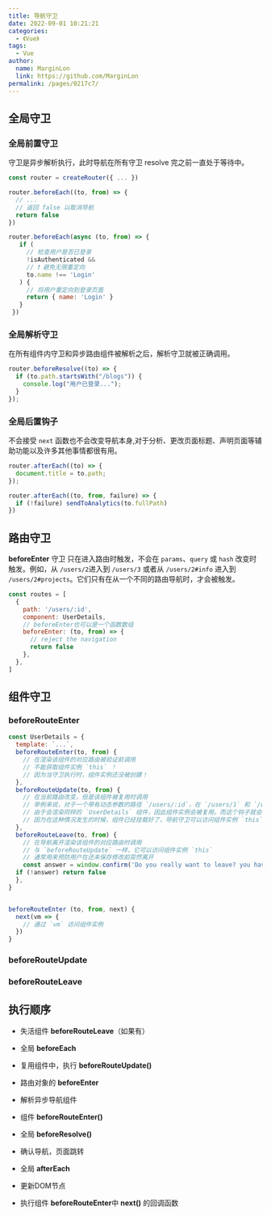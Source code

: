 ```yaml
---
title: 导航守卫
date: 2022-09-01 10:21:21
categories: 
  - 《Vue》
tags: 
  - Vue
author: 
  name: MarginLon
  link: https://github.com/MarginLon
permalink: /pages/0217c7/
---
```


## 全局守卫

### 全局前置守卫

守卫是异步解析执行，此时导航在所有守卫 resolve 完之前一直处于等待中。

```js
const router = createRouter({ ... })

router.beforeEach((to, from) => {
  // ...
  // 返回 false 以取消导航
  return false
})

router.beforeEach(async (to, from) => {
   if (
     // 检查用户是否已登录
     !isAuthenticated &&
     // ❗️ 避免无限重定向
     to.name !== 'Login'
   ) {
     // 将用户重定向到登录页面
     return { name: 'Login' }
   }
 })
```

### 全局解析守卫

在所有组件内守卫和异步路由组件被解析之后，解析守卫就被正确调用。

```js
router.beforeResolve((to) => {
  if (to.path.startsWith("/blogs")) {
    console.log("用户已登录...");
  }
});
```

### 全局后置钩子

不会接受 `next` 函数也不会改变导航本身,对于分析、更改页面标题、声明页面等辅助功能以及许多其他事情都很有用。

```js
router.afterEach((to) => {
  document.title = to.path;
});

router.afterEach((to, from, failure) => {
  if (!failure) sendToAnalytics(to.fullPath)
})
```

## 路由守卫

**beforeEnter** 守卫 只在进入路由时触发，不会在 `params`、`query` 或 `hash` 改变时触发。例如，从 `/users/2`进入到 `/users/3` 或者从 `/users/2#info` 进入到 `/users/2#projects`。它们只有在从一个不同的路由导航时，才会被触发。

```js
const routes = [
  {
    path: '/users/:id',
    component: UserDetails,
    // beforeEnter也可以是一个函数数组
    beforeEnter: (to, from) => {
      // reject the navigation
      return false
    },
  },
]
```

## 组件守卫

### beforeRouteEnter

```js
const UserDetails = {
  template: `...`,
  beforeRouteEnter(to, from) {
    // 在渲染该组件的对应路由被验证前调用
    // 不能获取组件实例 `this` ！
    // 因为当守卫执行时，组件实例还没被创建！
  },
  beforeRouteUpdate(to, from) {
    // 在当前路由改变，但是该组件被复用时调用
    // 举例来说，对于一个带有动态参数的路径 `/users/:id`，在 `/users/1` 和 `/users/2` 之间跳转的时候，
    // 由于会渲染同样的 `UserDetails` 组件，因此组件实例会被复用。而这个钩子就会在这个情况下被调用。
    // 因为在这种情况发生的时候，组件已经挂载好了，导航守卫可以访问组件实例 `this`
  },
  beforeRouteLeave(to, from) {
    // 在导航离开渲染该组件的对应路由时调用
    // 与 `beforeRouteUpdate` 一样，它可以访问组件实例 `this`
    // 通常用来预防用户在还未保存修改前突然离开
    const answer = window.confirm('Do you really want to leave? you have unsaved changes!')
  if (!answer) return false
  },
}


beforeRouteEnter (to, from, next) {
  next(vm => {
    // 通过 `vm` 访问组件实例
  })
}
```

### beforeRouteUpdate

### beforeRouteLeave

## 执行顺序

- 失活组件 **beforeRouteLeave**（如果有）

- 全局 **beforeEach**  

- 复用组件中，执行 **beforeRouteUpdate()**  

- 路由对象的 **beforeEnter**

- 解析异步导航组件

- 组件 **beforeRouteEnter()**

- 全局 **beforeResolve()**

- 确认导航，页面跳转

- 全局 **afterEach**

- 更新DOM节点

- 执行组件 **beforeRouteEnter**中 **next()** 的回调函数
